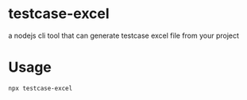 # testcase-excel

a nodejs cli tool that can generate testcase excel file from your project

# Usage

```bash
npx testcase-excel
```
